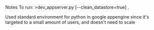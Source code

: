 Notes
	To run: 
	>dev_appserver.py [--clean_datastore=true] .

Used standard environment for python in google appengine since it's targeted to a small amount of users, and doesn't need to scale 
